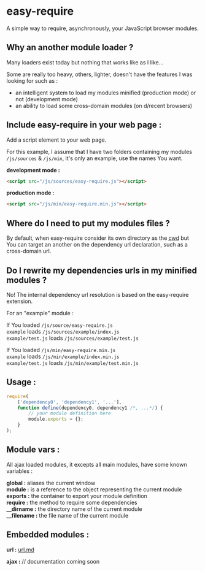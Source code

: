 easy-require
============

A simple way to require, asynchronously, your JavaScript browser modules.


Why an another module loader ?
------------------------------

Many loaders exist today but nothing that works like as I like...

Some are really too heavy, others, lighter, doesn't have the features I was looking for such as :
- an intelligent system to load my modules minified (production mode) or not (development mode)
- an ability to load some cross-domain modules (on d/recent browsers)


Include easy-require in your web page :
---------------------------------------

Add a script element to your web page.

For this example, I assume that I have two folders containing my modules `/js/sources` & `/js/min`, it's only an example, use the names You want.

<b>development mode :</b>
```HTML
<script src="/js/sources/easy-require.js"></script>
```

<b>production mode :</b>
```HTML
<script src="/js/min/easy-require.min.js"></script>
```


Where do I need to put my modules files ?
-----------------------------------------

By default, when easy-require consider its own directory as the <abbr title="current working directory">cwd</abbr> but You can target an another on the dependency url declaration, such as a cross-domain url.


Do I rewrite my dependencies urls in my minified modules ?
---------------------------------------------------------

No! The internal dependency url resolution is based on the easy-require extension.

For an "example" module :

If You loaded `/js/source/easy-require.js`<br />
`example` loads `/js/sources/example/index.js`<br />
`example/test.js` loads `/js/sources/example/test.js`

If You loaded `/js/min/easy-require.min.js`<br />
`example` loads `/js/min/example/index.min.js`<br />
`example/test.js` loads `/js/min/example/test.min.js`<br />


Usage :
-------

```JavaScript
require(
    ['dependency0', 'dependency1', '...'],
    function define(dependency0, dependency1 /*, ...*/) {
        // your module definition here
        module.exports = {};
    }
);
```


Module vars<a name="module-vars"></a> :
-------------

All ajax loaded modules, it excepts all main modules, have some known variables :

<b>global :</b> aliases the current window<br />
<b>module :</b> is a reference to the object representing the current module<br />
<b>exports :</b> the container to export your module definition<br />
<b>require :</b> the method to require some dependencies<br />
<b>__dirname :</b> the directory name of the current module<br />
<b>__filename :</b> the file name of the current module



Embedded modules :
------------------

<b>url :</b> <a href="./url.md#url">url.md</a>

<b>ajax :</b>
// documentation coming soon
